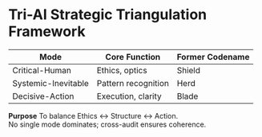 # Tri-AI Strategic Triangulation Framework

| Mode | Core Function | Former Codename |
|------|----------------|----------------|
| Critical-Human | Ethics, optics | Shield |
| Systemic-Inevitable | Pattern recognition | Herd |
| Decisive-Action | Execution, clarity | Blade |

**Purpose**
To balance Ethics ↔ Structure ↔ Action.  
No single mode dominates; cross-audit ensures coherence.
